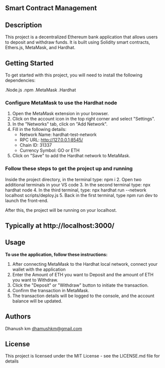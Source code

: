 
## Smart Contract Management
## Description

This project is a decentralized Ethereum bank application that allows users to deposit and withdraw funds. It is built using Solidity smart contracts, Ethers.js, MetaMask, and Hardhat.

## Getting Started

To get started with this project, you will need to install the following dependencies:

.Node.js
.npm
.MetaMask
.Hardhat

### Configure MetaMask to use the Hardhat node 

1. Open the MetaMask extension in your browser.
2. Click on the account icon in the top right corner and select "Settings".
3. In the "Networks" tab, click on "Add Network".
4. Fill in the following details:
   - Network Name: hardhat-test-network
   - RPC URL: http://127.0.0.1:8545/
   - Chain ID: 31337
   - Currency Symbol: GO or ETH
5. Click on "Save" to add the Hardhat network to MetaMask.

### Follow these steps to get the project up and running 
 Inside the project directory, in the terminal type: npm i
2. Open two additional terminals in your VS code
3. In the second terminal type: npx hardhat node
4. In the third terminal, type: npx hardhat run --network localhost scripts/deploy.js
5. Back in the first terminal, type npm run dev to launch the front-end.

After this, the project will be running on your localhost. 
## Typically at http://localhost:3000/


## Usage 

**To use the application, follow these instructions:**

1. After connecting MetaMask to the Hardhat local network, connect your wallet with the application
2. Enter the Amount of ETH  you want to Deposit and the amount of ETH you want to Withdraw.
3. Click the "Deposit"  or "Withdraw" button to initiate the transaction.
4. Confirm the transaction in MetaMask.
5. The transaction details will be logged to the console, and the account balance will be updated.

## Authors

Dhanush km
dhamushkm@gmail.com

## License
This project is licensed under the MIT License - see the LICENSE.md file for details

